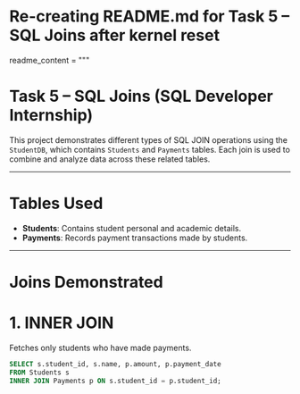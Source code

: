 # Re-creating README.md for Task 5 – SQL Joins after kernel reset

readme_content = """
#  Task 5 – SQL Joins (SQL Developer Internship)

This project demonstrates different types of SQL JOIN operations using the `StudentDB`, which contains `Students` and `Payments` tables. Each join is used to combine and analyze data across these related tables.

---

# Tables Used

- **Students**: Contains student personal and academic details.
- **Payments**: Records payment transactions made by students.

---

# Joins Demonstrated

# 1. INNER JOIN
Fetches only students who have made payments.
```sql
SELECT s.student_id, s.name, p.amount, p.payment_date
FROM Students s
INNER JOIN Payments p ON s.student_id = p.student_id;
